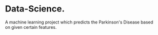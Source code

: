 # Data-Science.
A machine learning project which predicts the Parkinson's Disease based on given certain features.
